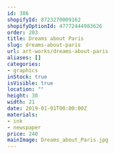 ```yaml
---
id: 386
shopifyId: 8723270009162
shopifyOptionId: 47772444983626
order: 203
title: Dreams about Paris
slug: dreams-about-paris
url: art-works/dreams-about-paris
aliases: []
categories:
- graphics
inStock: true
isVisible: true
location: ""
height: 30
width: 21
date: 2019-01-01T00:00:00Z
materials:
- ink
- newspaper
price: 240
mainImage: Dreams_about_Paris.jpg
---
```

